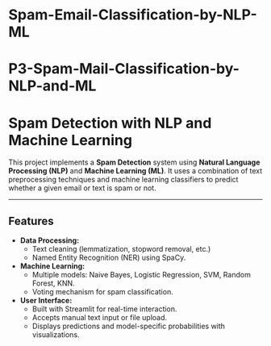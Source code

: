 # Spam-Email-Classification-by-NLP-ML

# P3-Spam-Mail-Classification-by-NLP-and-ML

# Spam Detection with NLP and Machine Learning

This project implements a **Spam Detection** system using **Natural Language Processing (NLP)** and **Machine Learning (ML)**. It uses a combination of text preprocessing techniques and machine learning classifiers to predict whether a given email or text is spam or not.

---

## Features
- **Data Processing:**
  - Text cleaning (lemmatization, stopword removal, etc.)
  - Named Entity Recognition (NER) using SpaCy.
- **Machine Learning:**
  - Multiple models: Naive Bayes, Logistic Regression, SVM, Random Forest, KNN.
  - Voting mechanism for spam classification.
- **User Interface:**
  - Built with Streamlit for real-time interaction.
  - Accepts manual text input or file upload.
  - Displays predictions and model-specific probabilities with visualizations.
